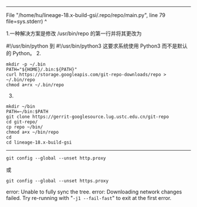   *******************************************************************************************
File "/home/hu/lineage-18.x-build-gsi/.repo/repo/main.py", line 79
    file=sys.stderr)
        ^

1.一种解决方案是修改 /usr/bin/repo 的第一行并将其更改为

#!/usr/bin/python
到
#!/usr/bin/python3
这要求系统使用 Python3 而不是默认的 Python。
2.

```
mkdir -p ~/.bin
PATH="${HOME}/.bin:${PATH}"
curl https://storage.googleapis.com/git-repo-downloads/repo > ~/.bin/repo
chmod a+rx ~/.bin/repo
```
3.
```
mkdir ~/bin
PATH=~/bin:$PATH
git clone https://gerrit-googlesource.lug.ustc.edu.cn/git-repo
cd git-repo/
cp repo ~/bin/
chmod a+x ~/bin/repo
cd
cd lineage-18.x-build-gsi
```
***********************************************************************************************
```
git config --global --unset http.proxy
```
或
```
git config --global --unset https.proxy
```
error: Unable to fully sync the tree.
error: Downloading network changes failed.
Try re-running with "```-j1 --fail-fast```" to exit at the first error.



